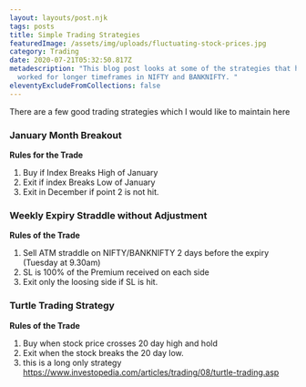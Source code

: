 ```yaml
---
layout: layouts/post.njk
tags: posts
title: Simple Trading Strategies
featuredImage: /assets/img/uploads/fluctuating-stock-prices.jpg
category: Trading
date: 2020-07-21T05:32:50.817Z
metadescription: "This blog post looks at some of the strategies that have
  worked for longer timeframes in NIFTY and BANKNIFTY. "
eleventyExcludeFromCollections: false
---
```

There are a few good trading strategies which I would like to maintain here

### January Month Breakout

**Rules for the Trade**

1. Buy if Index Breaks High of January 
2. Exit if index Breaks Low of January
3. Exit in December if point 2 is not hit.

### Weekly Expiry Straddle without Adjustment

**Rules of the Trade**

1. Sell ATM straddle on NIFTY/BANKNIFTY 2 days before the expiry (Tuesday at 9.30am)
2. SL is 100% of the Premium received on each side 
3. Exit only the loosing side if SL is hit.

### Turtle Trading Strategy

**Rules of the Trade**

1. Buy when stock price crosses 20 day high and hold
2. Exit when the stock breaks the 20 day low.
3. this is a long only strategy
<https://www.investopedia.com/articles/trading/08/turtle-trading.asp>